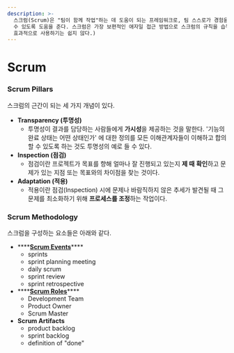 ```yaml
---
description: >-
  스크럼(Scrum)은 "팀이 함께 작업"하는 데 도움이 되는 프레임워크로, 팀 스스로가 경험을 통해 배우고 문제를 해결하면서 지속해서 개선할
  수 있도록 도움을 준다. 스크럼은 가장 보편적인 애자일 접근 방법으로 스크럼의 규칙을 습득하는 것은 매우 직관적이고 쉽다. (그러나 스크럼을
  효과적으로 사용하기는 쉽지 않다.)
---
```


# Scrum

### Scrum Pillars

스크럼의 근간이 되는 세 가지 개념이 있다. 

* **Transparency \(투명성\)**
  * 투명성이 결과를 담당하는 사람들에게 **가시성**을 제공하는 것을 말한다. '기능의 완료 상태는 어떤 상태인가' 에 대한 정의를 모든 이해관계자들이 이해하고 합의할 수 있도록 하는 것도 투명성의 예로 들 수 있다.
* **Inspection \(점검\)**
  * 점검이란 프로젝트가 목표를 향해 얼마나 잘 진행되고 있는지 **제 때** **확인**하고 문제가 있는 지점 또는 목표와의 차이점을 찾는 것이다.
* **Adaptation \(적용\)**
  * 적용이란 점검\(Inspection\) 시에 문제나 바람직하지 않은 추세가 발견될 때 그 문제를 최소화하기 위해 **프로세스를 조정**하는 작업이다.

### Scrum Methodology

스크럼을 구성하는 요소들은 아래와 같다. 

* \*\*\*\*[**Scrum Events**](scrum-events.md)\*\*\*\*
  * sprints
  * sprint planning meeting
  * daily scrum
  * sprint review
  * sprint retrospective
* \*\*\*\*[**Scrum Roles**](scrum-roles.md)\*\*\*\*
  * Development Team
  * Product Owner
  * Scrum Master
* **Scrum Artifacts**
  * product backlog
  * sprint backlog
  * definition of "done"

